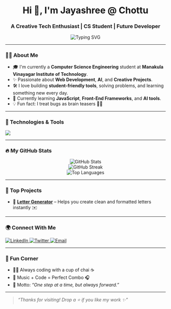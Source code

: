 <!-- Profile README for @your-username -->

<h1 align="center">Hi 👋, I'm Jayashree @ Chottu</h1>
<h3 align="center">A Creative Tech Enthusiast | CS Student | Future Developer</h3>

<p align="center">
  <img src="https://readme-typing-svg.demolab.com?font=Fira+Code&pause=1000&center=true&vCenter=true&width=435&lines=Dreaming+in+Code...;Learning+Daily...;Creating+my+Future..." alt="Typing SVG" />
</p>

---

### 👩‍💻 About Me

- 🎓 I'm currently a **Computer Science Engineering** student at **Manakula Vinayagar Institute of Technology**.
- ✨ Passionate about **Web Development**, **AI**, and **Creative Projects**.
- 🛠️ I love building **student-friendly tools**, solving problems, and learning something new every day.
- 💼 Currently learning **JavaScript**, **Front-End Frameworks**, and **AI tools**.
- 💡 Fun fact: I treat bugs as brain teasers 🧠🐞

---

### 🧰 Technologies & Tools

<p align="left">
  <img src="https://skillicons.dev/icons?i=python,html,css,js,github,git,vscode,canva" />
</p>

---

### 🔥 My GitHub Stats

<p align="center">
  <img src="https://github-readme-stats.vercel.app/api?username=jayashree-br&show_icons=true&theme=tokyonight" alt="GitHub Stats" />
  <br/>
  <img src="https://streak-stats.demolab.com?user=jayashree-br&theme=tokyonight" alt="GitHub Streak" />
  <br/>
  <img src="https://github-readme-stats.vercel.app/api/top-langs/?username=jayashree-br&layout=compact&theme=tokyonight" alt="Top Languages" />
</p>

---

### 🌟 Top Projects

- 🔗 [**Letter Generator**](https://github.com/jayashree-br/letter-generator) – Helps you create clean and formatted letters instantly ✉️


---

### 🌍 Connect With Me

<p>
  <a href="https://www.linkedin.com/in/jayashree-b-r-087a9b327?utm_source=share&utm_campaign=share_via&utm_content=profile&utm_medium=android_app" target="_blank">
    <img alt="LinkedIn" src="https://img.shields.io/badge/LinkedIn-blue?style=for-the-badge&logo=linkedin" />
  </a>
  <a href="https://x.com/br_jayashree?t=pyke_hSFJhPg5OV1F3gMMw&s=08" target="_blank">
    <img alt="Twitter" src="https://img.shields.io/badge/Twitter-blue?style=for-the-badge&logo=twitter" />
  </a>
  <a href="mailto:jayashree2k007@gmail.com">
    <img alt="Email" src="https://img.shields.io/badge/Email-D14836?style=for-the-badge&logo=gmail&logoColor=white" />
  </a>
</p>

---

### 🎉 Fun Corner

- 🐱‍💻 Always coding with a cup of chai ☕
- 🎵 Music + Code = Perfect Combo 🎧
- 💫 Motto: *“One step at a time, but always forward.”*

---

> *“Thanks for visiting! Drop a ⭐ if you like my work ✨”*

